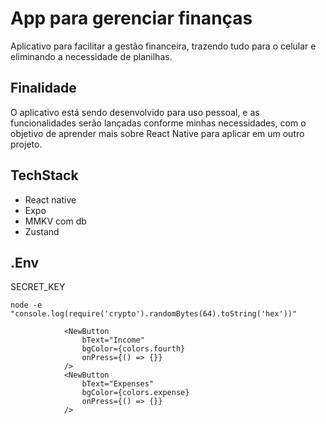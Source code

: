 # App para gerenciar finanças

Aplicativo para facilitar a gestão financeira, trazendo tudo para o celular e eliminando a necessidade de planilhas.

## Finalidade

O aplicativo está sendo desenvolvido para uso pessoal, e as funcionalidades serão lançadas conforme minhas necessidades, com o objetivo de aprender mais sobre React Native para aplicar em um outro projeto.

## TechStack

   - React native 
   - Expo
   - MMKV com db 
   - Zustand


## .Env

SECRET_KEY

```
node -e "console.log(require('crypto').randomBytes(64).toString('hex'))"
```

                <NewButton
                    bText="Income"
                    bgColor={colors.fourth}
                    onPress={() => {}}
                />
                <NewButton
                    bText="Expenses"
                    bgColor={colors.expense}
                    onPress={() => {}}
                />